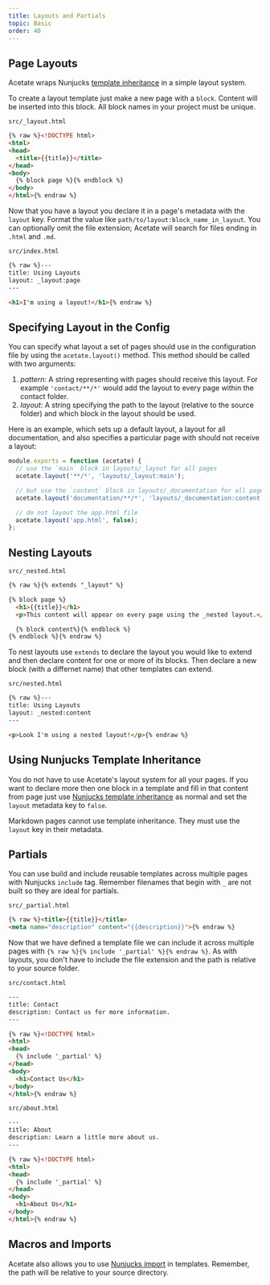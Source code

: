 ```yaml
---
title: Layouts and Partials
topic: Basic
order: 40
---
```


## Page Layouts

Acetate wraps Nunjucks [template inheritance](https://mozilla.github.io/nunjucks/templating.html#template-inheritance) in a simple layout system.

To create a layout template just make a new page with a `block`. Content will be inserted into this block. All block names in your project must be unique.

<code class="filename">src/_layout.html</code>

```html
{% raw %}<!DOCTYPE html>
<html>
<head>
  <title>{{title}}</title>
</head>
<body>
  {% block page %}{% endblock %}
</body>
</html>{% endraw %}
```

Now that you have a layout you declare it in a page's metadata with the `layout` key. Format the value like `path/to/layout:block_name_in_layout`. You can optionally omit the file extension; Acetate will search for files ending in `.html` and `.md`.

<code class="filename">src/index.html</code>

```html
{% raw %}---
title: Using Layouts
layout: _layout:page
---

<h1>I'm using a layout!</h1>{% endraw %}
```

## Specifying Layout in the Config

You can specify what layout a set of pages should use in the configuration file by using the `acetate.layout()` method. This method should be called with two arguments:

1. *pattern*: A string representing with pages should receive this layout. For example `'contact/**/*'` would add the layout to every page within the contact folder.
2. *layout*: A string specifying the path to the layout (relative to the source folder) and which block in the layout should be used.

Here is an example, which sets up a default layout, a layout for all documentation, and also specifies a particular page with should not receive a layout:

```js
module.exports = function (acetate) {
  // use the `main` block in layouts/_layout for all pages
  acetate.layout('**/*', 'layouts/_layout:main');

  // but use the `content` block in layouts/_documentation for all pages in the documentation folder
  acetate.layout('documentation/**/*', 'layouts/_documentation:content');

  // do not layout the app.html file
  acetate.layout('app.html', false);
};
```

## Nesting Layouts

<code class="filename">src/_nested.html</code>

```html
{% raw %}{% extends "_layout" %}

{% block page %}
  <h1>{{title}}</h1>
  <p>This content will appear on every page using the _nested layout.</p>

  {% block content%}{% endblock %}
{% endblock %}{% endraw %}
```

To nest layouts use `extends` to declare the layout you would like to extend and then declare content for one or more of its blocks. Then declare a new block (with a differnet name) that other templates can extend.

<code class="filename">src/nested.html</code>

```html
{% raw %}---
title: Using Layouts
layout: _nested:content
---

<p>Look I'm using a nested layout!</p>{% endraw %}
```

## Using Nunjucks Template Inheritance

You do not have to use Acetate's layout system for all your pages. If you want to declare more then one block in a template and fill in that content from page just use [Nunjucks template inheritance](https://mozilla.github.io/nunjucks/templating.html#template-inheritance) as normal and set the `layout` metadata key to `false`.

Markdown pages cannot use template inheritance. They must use the `layout` key in their metadata.

## Partials

You can use build and include reusable templates across multiple pages with Nunjucks `include` tag. Remember filenames that begin with `_` are not built so they are ideal for partials.

<code class="filename">src/_partial.html</code>

```html
{% raw %}<title>{{title}}</title>
<meta name="description" content="{{description}}">{% endraw %}
```

Now that we have defined a template file we can include it across multiple pages with `{% raw %}{% include '_partial' %}{% endraw %}`. As with layouts, you don't have to include the file extension and the path is relative to your source folder.

<code class="filename">src/contact.html</code>

```html
---
title: Contact
description: Contact us for more information.
---

{% raw %}<!DOCTYPE html>
<html>
<head>
  {% include '_partial' %}
</head>
<body>
  <h1>Contact Us</h1>
</body>
</html>{% endraw %}
```

<code class="filename">src/about.html</code>

```html
---
title: About
description: Learn a little more about us.
---

{% raw %}<!DOCTYPE html>
<html>
<head>
  {% include '_partial' %}
</head>
<body>
  <h1>About Us</h1>
</body>
</html>{% endraw %}
```

## Macros and Imports

Acetate also allows you to use [Nunjucks import](https://mozilla.github.io/nunjucks/templating.html#import) in templates. Remember, the path will be relative to your source directory.
